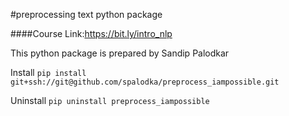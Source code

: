 #preprocessing text python package

####Course Link:https://bit.ly/intro_nlp

This python package is prepared by Sandip Palodkar

Install
`pip install git+ssh://git@github.com/spalodka/preprocess_iampossible.git`

Uninstall
`pip uninstall preprocess_iampossible`